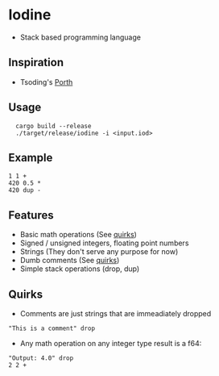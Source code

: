 # Iodine
 - Stack based programming language

## Inspiration
 - Tsoding's [Porth](https://gitlab.com/tsoding/porth)

## Usage
```console
  cargo build --release
  ./target/release/iodine -i <input.iod>
```

## Example
```
1 1 +
420 0.5 *
420 dup -
```

## Features
 - Basic math operations (See [quirks](#quirks))
 - Signed / unsigned integers, floating point numbers
 - Strings (They don't serve any purpose for now)
 - Dumb comments (See [quirks](#quirks))
 - Simple stack operations (drop, dup)

## Quirks
 - Comments are just strings that are immeadiately dropped
 ```
 "This is a comment" drop
 ```
 - Any math operation on any integer type result is a f64:
 ```
 "Output: 4.0" drop
 2 2 +
 ```

